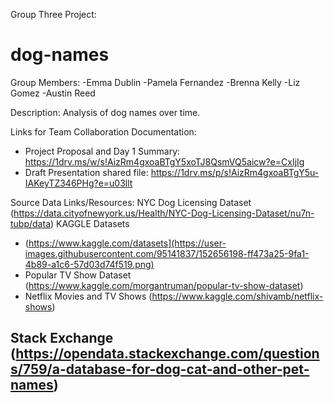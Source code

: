 Group Three Project:
# dog-names

Group Members:
-Emma Dublin
-Pamela Fernandez
-Brenna Kelly
-Liz Gomez
-Austin Reed


Description:
Analysis of dog names over time.

Links for Team Collaboration Documentation:
- Project Proposal and Day 1 Summary: https://1drv.ms/w/s!AizRm4gxoaBTgY5xoTJ8QsmVQ5aicw?e=CxIjIg
- Draft Presentation shared file: https://1drv.ms/p/s!AizRm4gxoaBTgY5u-IAKeyTZ346PHg?e=u03llt

Source Data Links/Resources: 
NYC Dog Licensing Dataset (https://data.cityofnewyork.us/Health/NYC-Dog-Licensing-Dataset/nu7n-tubp/data)
KAGGLE Datasets 
- (https://www.kaggle.com/datasets](https://user-images.githubusercontent.com/95141837/152656198-ff473a25-9fa1-4b89-a1c6-57d03d74f519.png)
- Popular TV Show Dataset (https://www.kaggle.com/morgantruman/popular-tv-show-dataset)
- Netflix Movies and TV Shows (https://www.kaggle.com/shivamb/netflix-shows)

Stack Exchange (https://opendata.stackexchange.com/questions/759/a-database-for-dog-cat-and-other-pet-names)
- 
